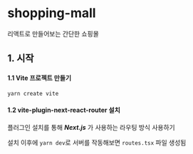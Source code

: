 # shopping-mall

리액트로 만들어보는 간단한 쇼핑몰

## 1. 시작

#### 1.1 Vite 프로젝트 만들기

`yarn create vite`

#### 1.2 vite-plugin-next-react-router 설치

플러그인 설치를 통해 **_Next.js_** 가 사용하는 라우팅 방식 사용하기

설치 이후에 `yarn dev`로 서버를 작동해보면 `routes.tsx` 파일 생성됨
